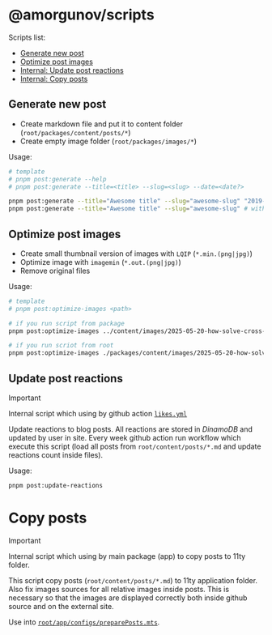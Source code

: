 # @amorgunov/scripts

Scripts list:

- [Generate new post](#generate-new-post)
- [Optimize post images](#optimize-post-images)
- [Internal: Update post reactions](#update-post-reactions)
- [Internal: Copy posts](#copy-posts)

## Generate new post

- Create markdown file and put it to content folder (`root/packages/content/posts/*`)
- Create empty image folder (`root/packages/images/*`)

Usage:

```bash
# template
# pnpm post:generate --help
# pnpm post:generate --title=<title> --slug=<slug> --date=<date?>

pnpm post:generate --title="Awesome title" --slug="awesome-slug" "2019-12-22"
pnpm post:generate --title="Awesome title" --slug="awesome-slug" # with current date
```

## Optimize post images

- Create small thumbnail version of images with `LQIP` (`*.min.(png|jpg)`)
- Optimize image with `imagemin` (`*.out.(png|jpg)`)
- Remove original files

Usage:

```bash
# template
# pnpm post:optimize-images <path>

# if you run script from package
pnpm post:optimize-images ../content/images/2025-05-20-how-solve-cross-imports

# if you run scriot from root
pnpm post:optimize-images ./packages/content/images/2025-05-20-how-solve-cross-imports
```

## Update post reactions

> [!IMPORTANT]
> Internal script which using by github action [`likes.yml`](../../.github/workflows/likes.yml)

Update reactions to blog posts. All reactions are stored in _DinamoDB_ and updated by user in site. Every week github action run workflow which execute this script (load all posts from `root/content/posts/*.md` and update reactions count inside files).

Usage:

```bash
pnpm post:update-reactions
```

# Copy posts

> [!IMPORTANT]
> Internal script which using by main package (app) to copy posts to 11ty folder.

This script copy posts (`root/content/posts/*.md`) to 11ty application folder. Also fix images sources for all relative images inside posts. This is necessary so that the images are displayed correctly both inside github source and on the external site.

Use into [`root/app/configs/preparePosts.mts`](../app/configs/preparePosts.mts).
